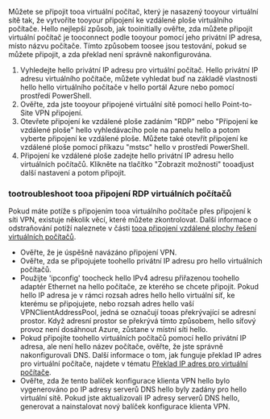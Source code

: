Můžete se připojit tooa virtuální počítač, který je nasazený tooyour virtuální sítě tak, že vytvoříte tooyour připojení ke vzdálené ploše virtuálního počítače. Hello nejlepší způsob, jak tooinitially ověřte, zda můžete připojit virtuální počítač je tooconnect podle tooyour pomocí jeho privátní IP adresa, místo názvu počítače. Tímto způsobem toosee jsou testování, pokud se můžete připojit, a zda překlad není správně nakonfigurována. 

1. Vyhledejte hello privátní IP adresu pro virtuální počítač. Hello privátní IP adresu virtuálního počítače, můžete vyhledat buď na základě vlastnosti hello hello virtuálního počítače v hello portál Azure nebo pomocí prostředí PowerShell.
2. Ověřte, zda jste tooyour připojené virtuální sítě pomocí hello Point-to-Site VPN připojení. 
3. Otevřete připojení ke vzdálené ploše zadáním "RDP" nebo "Připojení ke vzdálené ploše" hello vyhledávacího pole na panelu hello a potom vyberte připojení ke vzdálené ploše. Můžete také otevřít připojení ke vzdálené ploše pomocí příkazu "mstsc" hello v prostředí PowerShell. 
3. Připojení ke vzdálené ploše zadejte hello privátní IP adresu hello virtuálních počítačů. Klikněte na tlačítko "Zobrazit možnosti" tooadjust další nastavení a potom připojit.

### <a name="tootroubleshoot-an-rdp-connection-tooa-vm"></a>tootroubleshoot tooa připojení RDP virtuálních počítačů

Pokud máte potíže s připojením tooa virtuálního počítače přes připojení k síti VPN, existuje několik věcí, které můžete zkontrolovat. Další informace o odstraňování potíží naleznete v části [tooa připojení vzdálené plochy řešení virtuálních počítačů](../articles/virtual-machines/windows/troubleshoot-rdp-connection.md).

- Ověřte, že je úspěšně navázáno připojení VPN.
- Ověřte, zda se připojujete toohello privátní IP adresu pro hello virtuálních počítačů.
- Použijte 'ipconfig' toocheck hello IPv4 adresu přiřazenou toohello adaptér Ethernet na hello počítače, ze kterého se chcete připojit. Pokud hello IP adresa je v rámci rozsah adres hello hello virtuální síť, ke kterému se připojujete, nebo rozsah adres hello vaší VPNClientAddressPool, jedná se označují tooas překrývající se adresní prostor. Když adresní prostor se překrývá tímto způsobem, hello síťový provoz není dosáhnout Azure, zůstane v místní síti hello.
- Pokud připojíte toohello virtuálních počítačů pomocí hello privátní IP adresa, ale není hello název počítače, ověřte, že jste správně nakonfigurovali DNS. Další informace o tom, jak funguje překlad IP adres pro virtuální počítače, najdete v tématu [Překlad IP adres pro virtuální počítače](../articles/virtual-network/virtual-networks-name-resolution-for-vms-and-role-instances.md).
- Ověřte, zda že tento balíček konfigurace klienta VPN hello bylo vygenerováno po IP adresy serverů DNS hello byly zadány pro hello virtuální sítě. Pokud jste aktualizovali IP adresy serverů DNS hello, generovat a nainstalovat nový balíček konfigurace klienta VPN.
